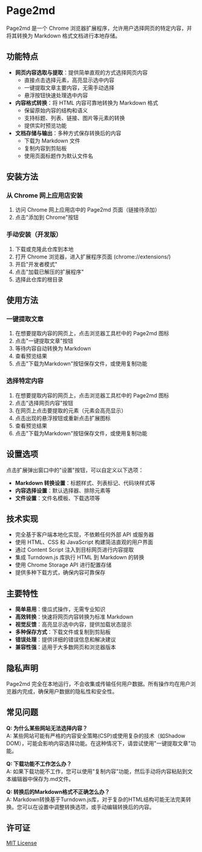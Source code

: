 # Page2md

Page2md 是一个 Chrome 浏览器扩展程序，允许用户选择网页的特定内容，并将其转换为 Markdown 格式文档进行本地存储。

## 功能特点

- **网页内容选取与提取**：提供简单直观的方式选择网页内容
  - 直接点击选择元素，高亮显示选中内容
  - 一键提取文章主要内容，无需手动选择
  - 悬浮按钮快速处理选中内容
- **内容格式转换**：将 HTML 内容可靠地转换为 Markdown 格式
  - 保留原始内容的结构和语义
  - 支持标题、列表、链接、图片等元素的转换
  - 提供实时预览功能
- **文档存储与输出**：多种方式保存转换后的内容
  - 下载为 Markdown 文件
  - 复制内容到剪贴板
  - 使用页面标题作为默认文件名

## 安装方法

### 从 Chrome 网上应用店安装

1. 访问 Chrome 网上应用店中的 Page2md 页面（链接待添加）
2. 点击"添加到 Chrome"按钮

### 手动安装（开发版）

1. 下载或克隆此仓库到本地
2. 打开 Chrome 浏览器，进入扩展程序页面 (chrome://extensions/)
3. 开启"开发者模式"
4. 点击"加载已解压的扩展程序"
5. 选择此仓库的根目录

## 使用方法

### 一键提取文章

1. 在想要提取内容的网页上，点击浏览器工具栏中的 Page2md 图标
2. 点击"一键提取文章"按钮
3. 等待内容自动转换为 Markdown
4. 查看预览结果
5. 点击"下载为Markdown"按钮保存文件，或使用复制功能

### 选择特定内容

1. 在想要提取内容的网页上，点击浏览器工具栏中的 Page2md 图标
2. 点击"选择网页内容"按钮
3. 在网页上点击要提取的元素（元素会高亮显示）
4. 点击出现的悬浮按钮或重新点击扩展图标
5. 查看预览结果
6. 点击"下载为Markdown"按钮保存文件，或使用复制功能

## 设置选项

点击扩展弹出窗口中的"设置"按钮，可以自定义以下选项：

- **Markdown 转换设置**：标题样式、列表标记、代码块样式等
- **内容选择设置**：默认选择器、排除元素等
- **文件设置**：文件名模板、下载选项等

## 技术实现

- 完全基于客户端本地化实现，不依赖任何外部 API 或服务器
- 使用 HTML、CSS 和 JavaScript 构建简洁直观的用户界面
- 通过 Content Script 注入到目标网页进行内容提取
- 集成 Turndown.js 库执行 HTML 到 Markdown 的转换
- 使用 Chrome Storage API 进行配置存储
- 提供多种下载方式，确保内容可靠保存

## 主要特性

- **简单易用**：傻瓜式操作，无需专业知识
- **高效转换**：快速将网页内容转换为标准 Markdown
- **视觉反馈**：高亮显示选中内容，提供加载状态提示
- **多种保存方式**：下载文件或复制到剪贴板
- **错误处理**：提供详细的错误信息和解决建议
- **兼容性强**：适用于大多数网页和浏览器版本

## 隐私声明

Page2md 完全在本地运行，不会收集或传输任何用户数据。所有操作均在用户浏览器内完成，确保用户数据的隐私性和安全性。

## 常见问题

**Q: 为什么某些网站无法选择内容？**  
A: 某些网站可能有严格的内容安全策略(CSP)或使用复杂的技术（如Shadow DOM），可能会影响内容选择功能。在这种情况下，请尝试使用"一键提取文章"功能。

**Q: 下载功能不工作怎么办？**  
A: 如果下载功能不工作，您可以使用"复制内容"功能，然后手动将内容粘贴到文本编辑器中保存为.md文件。

**Q: 转换后的Markdown格式不正确怎么办？**  
A: Markdown转换基于Turndown.js库，对于复杂的HTML结构可能无法完美转换。您可以在设置中调整转换选项，或手动编辑转换后的内容。

## 许可证

[MIT License](LICENSE)